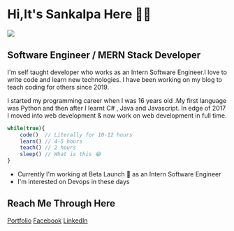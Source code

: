 # Hi,It's Sankalpa Here 🙋‍♂️


<img src="https://sankalpafernando.github.io/image/frame2.png"  />

## Software Engineer / MERN Stack Developer

I'm self taught developer who works as an Intern Software Engineer.I love to write code and learn new technologies. I have been working on my blog to teach coding for others since 2019.

I started my programming career when I was 16 years old .My first language was Python and then after I learnt C# , Java and Javascript. In edge of 2017 I moved into web development & now work on web development in full time.

```javascript
while(true){
    code()  // Literally for 10-12 hours
    learn() // 4-5 hours
    teach() // 2 hours
    sleep() // What is this 😂
}
```

* Currently I'm working at Beta Launch 🔨 as an Intern Software Engineer
* I'm interested on Devops in these days

## Reach Me Through Here

[Portfolio](https://sankalpafernando.github.io/port/) 
[Facebook](https://sankalpafernando.github.io/port/) 
[LinkedIn](https://lk.linkedin.com/in/sankalpa-fernando-004a1b1a2)

